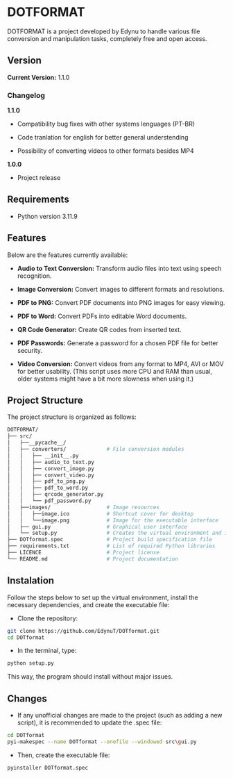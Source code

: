 # DOTFORMAT

DOTFORMAT is a project developed by Edynu to handle various file conversion and manipulation tasks, completely free and open access.

## Version

**Current Version:** 1.1.0

### Changelog

**1.1.0**

- Compatibility bug fixes with other systems lenguages (PT-BR)

- Code tranlation for english for better general understending

- Possibility of converting videos to other formats besides MP4

**1.0.0**

- Project release

## Requirements

- Python version 3.11.9

## Features

Below are the features currently available:

- **Audio to Text Conversion:** Transform audio files into text using speech recognition.

- **Image Conversion:** Convert images to different formats and resolutions.

- **PDF to PNG:** Convert PDF documents into PNG images for easy viewing.

- **PDF to Word:** Convert PDFs into editable Word documents.

- **QR Code Generator:** Create QR codes from inserted text.

- **PDF Passwords:** Generate a password for a chosen PDF file for better security.

- **Video Conversion:** Convert videos from any format to MP4, AVI or MOV for better usability.
(This script uses more CPU and RAM than usual, older systems might have a bit more slowness when using it.)

## Project Structure

The project structure is organized as follows:

```sh
DOTFORMAT/
├── src/                         
│   ├──__pycache__/              
│   ├── converters/             # File conversion modules
│   │   ├── __init__.py          
│   │   ├── audio_to_text.py     
│   │   ├── convert_image.py     
│   │   ├── convert_video.py     
│   │   ├── pdf_to_png.py        
│   │   ├── pdf_to_word.py      
│   │   ├── qrcode_generator.py 
│   │   └── pdf_password.py        
│   ├──images/                  # Image resources
│   │   ├──image.ico            # Shortcut cover for desktop
│   │   └──image.png            # Image for the executable interface
│   ├── gui.py                  # Graphical user interface
│   └── setup.py                # Creates the virtual environment and installs all dependencies
├── DOTformat.spec              # Project build specification file
├── requirements.txt            # List of required Python libraries
├── LICENCE                     # Project license
└── README.md                   # Project documentation
```

## Instalation
Follow the steps below to set up the virtual environment, install the necessary dependencies, and create the executable file:

- Clone the repository:

```sh
git clone https://github.com/EdynuT/DOTformat.git
cd DOTformat
```

- In the terminal, type:

```sh
python setup.py
```

This way, the program should install without major issues.

## Changes

- If any unofficial changes are made to the project (such as adding a new script), it is recommended to update the .spec file:

```sh
cd DOTformat
pyi-makespec --name DOTformat --onefile --windowed src\gui.py
```

- Then, create the executable file:

```sh
pyinstaller DOTformat.spec
```
